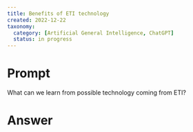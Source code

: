 ```yaml
---
title: Benefits of ETI technology
created: 2022-12-22
taxonomy:
  category: [Artificial General Intelligence, ChatGPT]
  status: in progress
---
```


# Prompt

What can we learn from possible technology coming from ETI?

# Answer
